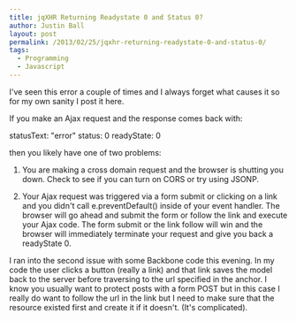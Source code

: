 ```yaml
---
title: jqXHR Returning Readystate 0 and Status 0?
author: Justin Ball
layout: post
permalink: /2013/02/25/jqxhr-returning-readystate-0-and-status-0/
tags:
  - Programming
  - Javascript
---
```


I've seen this error a couple of times and I always forget what causes it so for my own sanity I post it here.

If you make an Ajax request and the response comes back with:

  statusText: "error"
  status: 0
  readyState: 0

then you likely have one of two problems:
1. You are making a cross domain request and the browser is shutting you down. Check to see if you can turn on CORS or try using JSONP.

2. Your Ajax request was triggered via a form submit or clicking on a link and you didn't call e.preventDefault() inside of your event handler. The browser will go ahead and submit the form or follow the link and execute your Ajax code. The form submit or the link follow will win and the browser will immediately terminate your request and give you back a readyState 0.

I ran into the second issue with some Backbone code this evening. In my code the user clicks a button (really a link) and that link saves the model back to the server before traversing to the url specified in the anchor. I know you usually want to protect posts with a form POST but in this case I really do want to follow the url in the link but I need to make sure that the resource existed first and create it if it doesn't. (It's complicated).